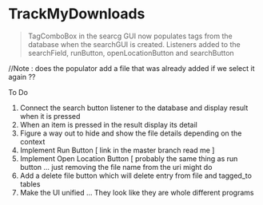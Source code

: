 # TrackMyDownloads

>TagComboBox in the searcg GUI now populates tags from the database when the searchGUI is created. 
>Listeners added to the searchField, runButton, openLocationButton and searchButton

//Note : does the populator add a file that was already added if we select it again ??

To Do 

1. Connect the search button listener to the database and display result when it is pressed 
2. When an item is pressed in the result display its detail 
3. Figure a way out to hide and show the file details depending on the context 
4. Implement Run Button [ link in the master branch read me ] 
5. Implement Open Location Button [ probably the same thing as run button ... just removing the file name from the uri might do
6. Add a delete file button which will delete entry from file and tagged_to tables 
7. Make the UI unified ... They look like they are whole different programs 
